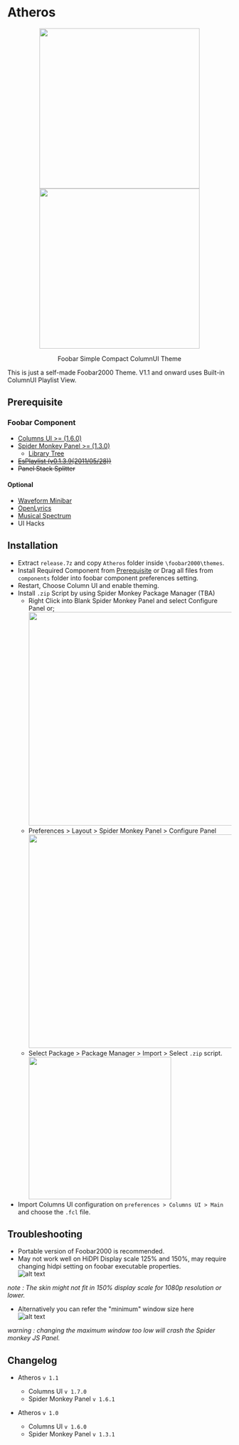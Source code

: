 # Atheros  
<p align="center">
<img src="https://user-images.githubusercontent.com/29189359/173229414-33e5bf10-d047-43c5-afa6-99d2b681f0b5.png" width="360">
<img src="https://user-images.githubusercontent.com/29189359/173229700-826c8d8a-9f00-4e71-9963-e3f7c064e9a3.png" width="360">
</p>

<p align=center> Foobar Simple Compact ColumnUI Theme </p>

This is just a self-made Foobar2000 Theme.
V1.1 and onward uses Built-in ColumnUI Playlist View.

## Prerequisite

### Foobar Component  

- [Columns UI >= (1.6.0)](https://github.com/reupen/columns_ui "foo_ui_columns")
- [Spider Monkey Panel >= (1.3.0)](https://github.com/TheQwertiest/foo_spider_monkey_panel "foo_spider_monkey_panel")
  - [Library Tree](https://github.com/Wil-B/Library-Tree)
- ~~[EsPlaylist (v0.1.3.9(2011/05/28))](http://foo2k.chottu.net/ "outdated")~~
- ~~Panel Stack Splitter~~

#### Optional

- [Waveform Minibar](https://wiki.hydrogenaud.io/index.php?title=Foobar2000:Components/Waveform_Minibar_(mod)_(foo_wave_minibar_mod) "foo_wave_minibar_mod")
- [OpenLyrics](https://github.com/jacquesh/foo_openlyrics)
- [Musical Spectrum](https://wiki.hydrogenaud.io/index.php?title=Foobar2000:Components/Musical_Spectrum_(foo_musical_spectrum))
- UI Hacks


## Installation  

- Extract ``release.7z`` and copy ``Atheros`` folder inside ``\foobar2000\themes``.
- Install Required Component from [Prerequisite](https://github.com/koushiroue/atheros#prerequisite) or Drag all files from ``components`` folder into foobar component preferences setting.
- Restart, Choose Column UI and enable theming.  
- Install `.zip` Script by using Spider Monkey Package Manager (TBA)
  - Right Click into Blank Spider Monkey Panel and select Configure Panel or;
    <img src="../main/etc/script.png" width="480">
  - Preferences > Layout > Spider Monkey Panel > Configure Panel  
    <img src="../main/etc/SMP.png" width="480">  
  - Select Package > Package Manager > Import > Select `.zip` script.
    <img src="../main/etc/SMP-packman.png" width="320">
- Import Columns UI configuration on ``preferences > Columns UI > Main`` and choose the ``.fcl`` file.  

## Troubleshooting  

- Portable version of Foobar2000 is recommended.
- May not work well on HiDPI Display scale 125% and 150%, may require changing hidpi setting on foobar executable properties.  
![alt text](../main/etc/hidpi.png "Foobar.exe Properties > Compatibility > Change HiDPI Settings")  

*note : The skin might not fit in 150% display scale for 1080p resolution or lower.*  

- Alternatively you can refer the "minimum" window size here  
![alt text](../main/etc/window.png "Preference > Display > Main Window (UI Hacks)")

*warning : changing the maximum window too low will crash the Spider monkey JS Panel.*

## Changelog

- Atheros `v 1.1`
  - Columns UI `v 1.7.0`  
  - Spider Monkey Panel `v 1.6.1`  

- Atheros `v 1.0`  
  - Columns UI `v 1.6.0`
  - Spider Monkey Panel `v 1.3.1`
